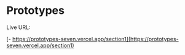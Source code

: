 # Prototypes

Live URL:

[- https://prototypes-seven.vercel.app/section1](https://prototypes-seven.vercel.app/section1)

